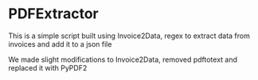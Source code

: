 # PDFExtractor

This is a simple script built using Invoice2Data, regex to extract data from invoices and add it to a json file 

We made slight modifications to Invoice2Data, removed pdftotext and replaced it with PyPDF2

